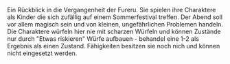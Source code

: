 Ein Rückblick in die Vergangenheit der Fureru. Sie spielen ihre Charaktere als Kinder die sich zufällig auf einem Sommerfestival treffen. Der Abend soll vor allem magisch sein und von kleinen, ungefährlichen Problemen handeln. Die Charaktere würfeln hier nie mit scharzen Würfeln und können Zustände nur durch "Etwas riskieren" Würfe aufbauen - behandel eine 1-2 als Ergebnis als einen Zustand. Fähigkeiten besitzen sie noch nich und können nicht eingesetzt werden. 